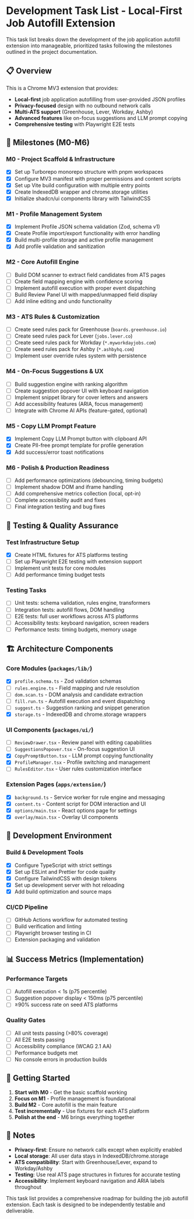 # Development Task List - Local-First Job Autofill Extension

This task list breaks down the development of the job application autofill extension into manageable, prioritized tasks following the milestones outlined in the project documentation.

## 📋 Overview

This is a Chrome MV3 extension that provides:
- **Local-first** job application autofilling from user-provided JSON profiles
- **Privacy-focused** design with no outbound network calls
- **Multi-ATS support** (Greenhouse, Lever, Workday, Ashby)
- **Advanced features** like on-focus suggestions and LLM prompt copying
- **Comprehensive testing** with Playwright E2E tests

## 🎯 Milestones (M0-M6)

### M0 - Project Scaffold & Infrastructure
- [x] Set up Turborepo monorepo structure with pnpm workspaces
- [x] Configure MV3 manifest with proper permissions and content scripts
- [x] Set up Vite build configuration with multiple entry points
- [x] Create IndexedDB wrapper and chrome.storage utilities
- [x] Initialize shadcn/ui components library with TailwindCSS

### M1 - Profile Management System
- [x] Implement Profile JSON schema validation (Zod, schema v1)
- [x] Create Profile import/export functionality with error handling
- [x] Build multi-profile storage and active profile management
- [x] Add profile validation and sanitization

### M2 - Core Autofill Engine
- [ ] Build DOM scanner to extract field candidates from ATS pages
- [ ] Create field mapping engine with confidence scoring
- [ ] Implement autofill execution with proper event dispatching
- [ ] Build Review Panel UI with mapped/unmapped field display
- [ ] Add inline editing and undo functionality

### M3 - ATS Rules & Customization
- [ ] Create seed rules pack for Greenhouse (`boards.greenhouse.io`)
- [ ] Create seed rules pack for Lever (`jobs.lever.co`)
- [ ] Create seed rules pack for Workday (`*.myworkdayjobs.com`)
- [ ] Create seed rules pack for Ashby (`*.ashbyhq.com`)
- [ ] Implement user override rules system with persistence

### M4 - On-Focus Suggestions & UX
- [ ] Build suggestion engine with ranking algorithm
- [ ] Create suggestion popover UI with keyboard navigation
- [ ] Implement snippet library for cover letters and answers
- [ ] Add accessibility features (ARIA, focus management)
- [ ] Integrate with Chrome AI APIs (feature-gated, optional)

### M5 - Copy LLM Prompt Feature
- [x] Implement Copy LLM Prompt button with clipboard API
- [x] Create PII-free prompt template for profile generation
- [x] Add success/error toast notifications

### M6 - Polish & Production Readiness
- [ ] Add performance optimizations (debouncing, timing budgets)
- [ ] Implement shadow DOM and iframe handling
- [ ] Add comprehensive metrics collection (local, opt-in)
- [ ] Complete accessibility audit and fixes
- [ ] Final integration testing and bug fixes

## 🧪 Testing & Quality Assurance

### Test Infrastructure Setup
- [x] Create HTML fixtures for ATS platforms testing
- [ ] Set up Playwright E2E testing with extension support
- [ ] Implement unit tests for core modules
- [ ] Add performance timing budget tests

### Testing Tasks
- [ ] Unit tests: schema validation, rules engine, transformers
- [ ] Integration tests: autofill flows, DOM handling
- [ ] E2E tests: full user workflows across ATS platforms
- [ ] Accessibility tests: keyboard navigation, screen readers
- [ ] Performance tests: timing budgets, memory usage

## 🏗️ Architecture Components

### Core Modules (`packages/lib/`)
- [x] `profile.schema.ts` - Zod validation schemas
- [ ] `rules.engine.ts` - Field mapping and rule resolution
- [ ] `dom.scan.ts` - DOM analysis and candidate extraction
- [ ] `fill.run.ts` - Autofill execution and event dispatching
- [ ] `suggest.ts` - Suggestion ranking and snippet generation
- [x] `storage.ts` - IndexedDB and chrome.storage wrappers

### UI Components (`packages/ui/`)
- [ ] `ReviewDrawer.tsx` - Review panel with editing capabilities
- [ ] `SuggestionsPopover.tsx` - On-focus suggestion UI
- [x] `CopyPromptButton.tsx` - LLM prompt copying functionality
- [x] `ProfileManager.tsx` - Profile switching and management
- [ ] `RulesEditor.tsx` - User rules customization interface

### Extension Pages (`apps/extension/`)
- [x] `background.ts` - Service worker for rule engine and messaging
- [x] `content.ts` - Content script for DOM interaction and UI
- [x] `options/main.tsx` - React options page for settings
- [x] `overlay/main.tsx` - Overlay UI components

## 🔧 Development Environment

### Build & Development Tools
- [x] Configure TypeScript with strict settings
- [x] Set up ESLint and Prettier for code quality
- [x] Configure TailwindCSS with design tokens
- [x] Set up development server with hot reloading
- [x] Add build optimization and source maps

### CI/CD Pipeline
- [ ] GitHub Actions workflow for automated testing
- [ ] Build verification and linting
- [ ] Playwright browser testing in CI
- [ ] Extension packaging and validation

## 📊 Success Metrics (Implementation)

### Performance Targets
- [ ] Autofill execution < 1s (p75 percentile)
- [ ] Suggestion popover display < 150ms (p75 percentile)
- [ ] ≥90% success rate on seed ATS platforms

### Quality Gates
- [ ] All unit tests passing (>80% coverage)
- [ ] All E2E tests passing
- [ ] Accessibility compliance (WCAG 2.1 AA)
- [ ] Performance budgets met
- [ ] No console errors in production builds

## 🚀 Getting Started

1. **Start with M0** - Get the basic scaffold working
2. **Focus on M1** - Profile management is foundational
3. **Build M2** - Core autofill is the main feature
4. **Test incrementally** - Use fixtures for each ATS platform
5. **Polish at the end** - M6 brings everything together

## 📝 Notes

- **Privacy-first**: Ensure no network calls except when explicitly enabled
- **Local storage**: All user data stays in IndexedDB/chrome.storage
- **ATS compatibility**: Start with Greenhouse/Lever, expand to Workday/Ashby
- **Testing**: Use real ATS page structures in fixtures for accurate testing
- **Accessibility**: Implement keyboard navigation and ARIA labels throughout

This task list provides a comprehensive roadmap for building the job autofill extension. Each task is designed to be independently testable and deliverable.

